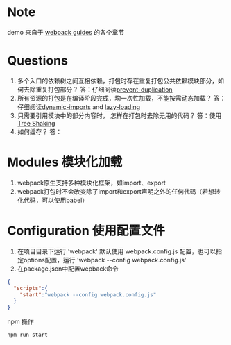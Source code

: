 # Note
demo 来自于 [webpack guides](https://webpack.js.org/guides/asset-management/) 的各个章节

# Questions
1. 多个入口的依赖树之间互相依赖，打包时存在重复打包公共依赖模块部分，如何去除重复打包部分？
答：仔细阅读[prevent-duplication](https://webpack.js.org/guides/code-splitting/#prevent-duplication)
2. 所有资源的打包是在编译阶段完成，均一次性加载，不能按需动态加载？
答：仔细阅读[dynamic-imports](https://webpack.js.org/guides/code-splitting/#dynamic-imports) and
[lazy-loading](https://webpack.js.org/guides/lazy-loading/)
3. 只需要引用模块中的部分内容时， 怎样在打包时去除无用的代码？
答：使用 [Tree Shaking](https://webpack.js.org/guides/tree-shaking/)
4. 如何缓存？
答：
# Modules 模块化加载
1. webpack原生支持多种模块化框架，如import、export
2. webpack打包时不会改变除了import和export声明之外的任何代码（若想转化代码，可以使用babel）

# Configuration 使用配置文件
1. 在项目目录下运行 'webpack' 默认使用 webpack.config.js 配置，也可以指定options配置，运行 'webpack --config webpack.config.js'
2. 在package.json中配置wepback命令
```json
{
  "scripts":{
    "start":"webpack --config webpack.config.js"
  }
}
```
npm 操作
```bash
npm run start
```
